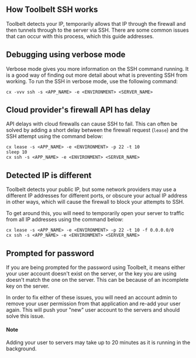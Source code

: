 ## How Toolbelt SSH works

Toolbelt detects your IP, temporarily allows that IP through the firewall and then tunnels through to the server via SSH. There are some common issues that can occur with this process, which this guide addresses.


## Debugging using verbose mode

Verbose mode gives you more information on the SSH command running. It is a good way of finding out more detail about what is preventing SSH from working. To run the SSH in verbose mode, use the following command:

```
cx -vvv ssh -s <APP_NAME> -e <ENVIRONMENT> <SERVER_NAME>
```


## Cloud provider's firewall API has delay

API delays with cloud firewalls can cause SSH to fail. This can often be solved by adding a short delay between the firewall request (`lease`) and the SSH attempt using the command below:

```
cx lease -s <APP_NAME> -e <ENVIRONMENT> -p 22 -t 10
sleep 10
cx ssh -s <APP_NAME> -e <ENVIRONMENT> <SERVER_NAME>
```

## Detected IP is different

Toolbelt detects your public IP, but some network providers may use a different IP addresses for different ports, or obscure your actual IP address in other ways, which will cause the firewall to block your attempts to SSH. 

To get around this, you will need to temporarily open your server to traffic from all IP addresses using the command below:

```
cx lease -s <APP_NAME> -e <ENVIRONMENT> -p 22 -t 10 -f 0.0.0.0/0
cx ssh -s <APP_NAME> -e <ENVIRONMENT> <SERVER_NAME>
```


## Prompted for password

If you are being prompted for the password using Toolbelt, it means either your user account doesn't exist on the server, or the key you are using doesn't match the one on the server. This can be because of an incomplete key on the server. 

In order to fix either of these issues, you will need an account admin to remove your user permission from that application and re-add your user again. This will push your "new" user account to the servers and should solve this issue.

#### Note
<div class="notice notice-warning"><p>Adding your user to servers may take up to 20 minutes as it is running in the background.</p></div>

